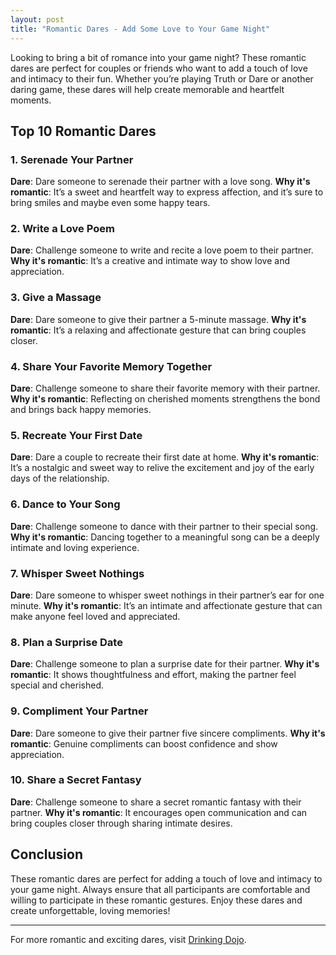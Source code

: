```yaml
---
layout: post
title: "Romantic Dares - Add Some Love to Your Game Night"
---
```


Looking to bring a bit of romance into your game night? These romantic dares are perfect for couples or friends who want to add a touch of love and intimacy to their fun. Whether you’re playing Truth or Dare or another daring game, these dares will help create memorable and heartfelt moments.

## Top 10 Romantic Dares

### 1. Serenade Your Partner
**Dare**: Dare someone to serenade their partner with a love song.
**Why it's romantic**: It’s a sweet and heartfelt way to express affection, and it’s sure to bring smiles and maybe even some happy tears.

### 2. Write a Love Poem
**Dare**: Challenge someone to write and recite a love poem to their partner.
**Why it's romantic**: It’s a creative and intimate way to show love and appreciation.

### 3. Give a Massage
**Dare**: Dare someone to give their partner a 5-minute massage.
**Why it's romantic**: It’s a relaxing and affectionate gesture that can bring couples closer.

### 4. Share Your Favorite Memory Together
**Dare**: Challenge someone to share their favorite memory with their partner.
**Why it's romantic**: Reflecting on cherished moments strengthens the bond and brings back happy memories.

### 5. Recreate Your First Date
**Dare**: Dare a couple to recreate their first date at home.
**Why it's romantic**: It’s a nostalgic and sweet way to relive the excitement and joy of the early days of the relationship.

### 6. Dance to Your Song
**Dare**: Challenge someone to dance with their partner to their special song.
**Why it's romantic**: Dancing together to a meaningful song can be a deeply intimate and loving experience.

### 7. Whisper Sweet Nothings
**Dare**: Dare someone to whisper sweet nothings in their partner’s ear for one minute.
**Why it's romantic**: It’s an intimate and affectionate gesture that can make anyone feel loved and appreciated.

### 8. Plan a Surprise Date
**Dare**: Challenge someone to plan a surprise date for their partner.
**Why it's romantic**: It shows thoughtfulness and effort, making the partner feel special and cherished.

### 9. Compliment Your Partner
**Dare**: Dare someone to give their partner five sincere compliments.
**Why it's romantic**: Genuine compliments can boost confidence and show appreciation.

### 10. Share a Secret Fantasy
**Dare**: Challenge someone to share a secret romantic fantasy with their partner.
**Why it's romantic**: It encourages open communication and can bring couples closer through sharing intimate desires.

## Conclusion

These romantic dares are perfect for adding a touch of love and intimacy to your game night. Always ensure that all participants are comfortable and willing to participate in these romantic gestures. Enjoy these dares and create unforgettable, loving memories!

---

For more romantic and exciting dares, visit [Drinking Dojo](https://www.drinkingdojo.com).